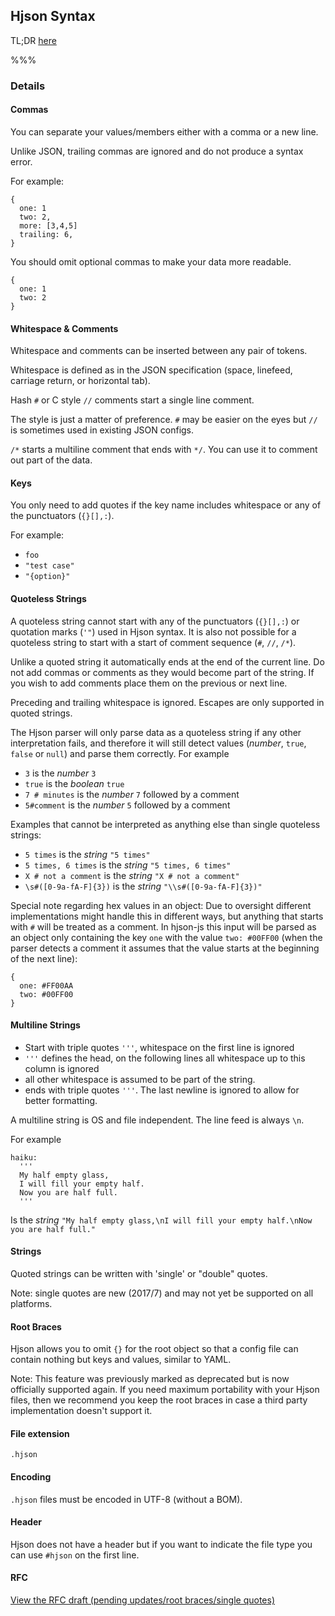 
## <div class="hicon"></div> Hjson Syntax

TL;DR [here](/)

%%%

### Details

#### Commas

You can separate your values/members either with a comma or a new line.

Unlike JSON, trailing commas are ignored and do not produce a syntax error.

For example:

```
{
  one: 1
  two: 2,
  more: [3,4,5]
  trailing: 6,
}
```

You should omit optional commas to make your data more readable.

```
{
  one: 1
  two: 2
}
```

#### Whitespace & Comments

Whitespace and comments can be inserted between any pair of tokens.

Whitespace is defined as in the JSON specification (space, linefeed, carriage return, or horizontal tab).

Hash `#` or C style `//` comments start a single line comment.

The style is just a matter of preference. `#` may be easier on the eyes but `//` is sometimes used in existing JSON configs.

`/*` starts a multiline comment that ends with `*/`. You can use it to comment out part of the data.

#### Keys

You only need to add quotes if the key name includes whitespace or any of the punctuators (`{}[],:`).

For example:

- `foo`
- `"test case"`
- `"{option}"`

#### Quoteless Strings

A quoteless string cannot start with any of the punctuators (`{}[],:`) or quotation marks (`'"`) used in Hjson syntax. It is also not possible for a quoteless string to start with a start of comment sequence (`#`, `//`, `/*`).

Unlike a quoted string it automatically ends at the end of the current line. Do not add commas or comments as they would become part of the string. If you wish to add comments place them on the previous or next line.

Preceding and trailing whitespace is ignored. Escapes are only supported in quoted strings.

The Hjson parser will only parse data as a quoteless string if any other interpretation fails, and therefore it will still detect values (*number*, `true`, `false` or `null`) and parse them correctly. For example

- `3` is the *number* `3`
- `true` is the *boolean* `true`
- `7 # minutes` is the *number* `7` followed by a comment
- `5#comment` is the *number* `5` followed by a comment

Examples that cannot be interpreted as anything else than single quoteless strings:

- `5 times` is the *string* `"5 times"`
- `5 times, 6 times` is the *string* `"5 times, 6 times"`
- `X # not a comment` is the *string* `"X # not a comment"`
- `\s#([0-9a-fA-F]{3})` is the *string* `"\\s#([0-9a-fA-F]{3})"`

Special note regarding hex values in an object: Due to oversight different implementations might handle this in different ways, but anything that starts with `#` will be treated as a comment. In hjson-js this input will be parsed as an object only containing the key `one` with the value `two: #00FF00` (when the parser detects a comment it assumes that the value starts at the beginning of the next line):

```
{
  one: #FF00AA
  two: #00FF00
}
```

#### Multiline Strings

- Start with triple quotes `'''`, whitespace on the first line is ignored
- `'''` defines the head, on the following lines all whitespace up to this column is ignored
- all other whitespace is assumed to be part of the string.
- ends with triple quotes `'''`. The last newline is ignored to allow for better formatting.

A multiline string is OS and file independent. The line feed is always `\n`.

For example

```
haiku:
  '''
  My half empty glass,
  I will fill your empty half.
  Now you are half full.
  '''
```

Is the *string* `"My half empty glass,\nI will fill your empty half.\nNow you are half full."`

#### Strings

Quoted strings can be written with 'single' or "double" quotes.

Note: single quotes are new (2017/7) and may not yet be supported on all platforms.

#### Root Braces

Hjson allows you to omit `{}` for the root object so that a config file can contain nothing but keys and values, similar to YAML.

Note: This feature was previously marked as deprecated but is now officially supported again. If you need maximum portability with your Hjson files, then we recommend you keep the root braces in case a third party implementation doesn't support it.

#### File extension

`.hjson`

#### Encoding

`.hjson` files must be encoded in UTF-8 (without a BOM).

#### Header

Hjson does not have a header but if you want to indicate the file type you can use `#hjson` on the first line.

#### RFC

<a href="rfc.html" target="_blank">View the RFC draft (pending updates/root braces/single quotes)</a>
